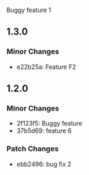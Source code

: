 Buggy feature 1

## 1.3.0

### Minor Changes

- e22b25a: Feature F2

## 1.2.0

### Minor Changes

- 2f123f5: Buggy feature
- 37b5d69: feature 6

### Patch Changes

- ebb2496: bug fix 2
